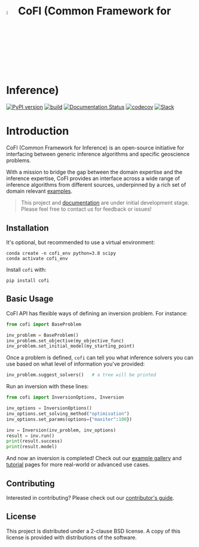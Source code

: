 

# <img src="https://raw.githubusercontent.com/inlab-geo/cofi/main/docs/_static/latte_art_cropped.png" width="5%" padding="0" margin="0"/> CoFI (Common Framework for Inference)


[![PyPI version](https://img.shields.io/pypi/v/cofi?logo=pypi&style=flat-square&color=bde0fe)](https://pypi.org/project/cofi/)
[![build](https://img.shields.io/github/workflow/status/inlab-geo/cofi/Build?logo=githubactions&style=flat-square&color=ccd5ae)](https://github.com/inlab-geo/cofi/actions/workflows/build_wheels.yml)
[![Documentation Status](https://img.shields.io/readthedocs/cofi?logo=readthedocs&style=flat-square&color=faedcd)](https://cofi.readthedocs.io/en/latest/?badge=latest)
[![codecov](https://img.shields.io/codecov/c/github/inlab-geo/cofi?logo=pytest&style=flat-square&token=T8R9VKM4D7&color=f7d6e0)](https://codecov.io/gh/inlab-geo/cofi)
[![Slack](https://img.shields.io/badge/Slack-inlab-4A154B?logo=slack&style=flat-square&color=cdb4db)](https://inlab-geo.slack.com)
<!-- [![Wheels](https://img.shields.io/pypi/wheel/cofi)](https://pypi.org/project/cofi/) -->


# Introduction

CoFI (Common Framework for Inference) is an open-source initiative for interfacing between generic inference algorithms and specific geoscience problems.

With a mission to bridge the gap between the domain expertise and the inference expertise, CoFI provides an interface across a wide range of inference algorithms from different sources, underpinned by a rich set of domain relevant [examples](https://github.com/inlab-geo/cofi-examples).

> This project and [documentation](https://cofi.readthedocs.io/en/latest/) are under initial development stage. Please feel free to contact us for feedback or issues!


## Installation

It's optional, but recommended to use a virtual environment:

```console
conda create -n cofi_env python=3.8 scipy
conda activate cofi_env
```

Install `cofi` with:

```console
pip install cofi
```

## Basic Usage

CoFI API has flexible ways of defining an inversion problem. For instance:

```python
from cofi import BaseProblem

inv_problem = BaseProblem()
inv_problem.set_objective(my_objective_func)
inv_problem.set_initial_model(my_starting_point)
```

Once a problem is defined, `cofi` can tell you what inference solvers you can use based on what level of
information you've provided:

```python
inv_problem.suggest_solvers()   # a tree will be printed
```

Run an inversion with these lines:

```python
from cofi import InversionOptions, Inversion

inv_options = InversionOptions()
inv_options.set_solving_method("optimisation")
inv_options.set_params(options={"maxiter":100})

inv = Inversion(inv_problem, inv_options)
result = inv.run()
print(result.success)
print(result.model)
```

And now an inversion is completed! Check out our [example gallery](https://cofi.readthedocs.io/en/latest/cofi-examples/_sphinx_gallery/generated/index.html)
and [tutorial](https://cofi.readthedocs.io/en/latest/tutorial.html) pages for more 
real-world or advanced use cases.

## Contributing

Interested in contributing? Please check out our [contributor's guide](https://cofi.readthedocs.io/en/latest/contribute.html).


## License

This project is distributed under a 2-clause BSD license. A copy of this license is 
provided with distributions of the software.
